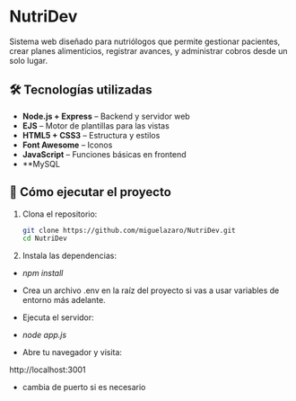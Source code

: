 # NutriDev

Sistema web diseñado para nutriólogos que permite gestionar pacientes, crear planes alimenticios, registrar avances, y administrar cobros desde un solo lugar.

## 🛠 Tecnologías utilizadas

- **Node.js + Express** – Backend y servidor web
- **EJS** – Motor de plantillas para las vistas
- **HTML5 + CSS3** – Estructura y estilos
- **Font Awesome** – Iconos
- **JavaScript** – Funciones básicas en frontend
- **MySQL 

## 🚀 Cómo ejecutar el proyecto

1. Clona el repositorio:
   ```bash
   git clone https://github.com/miguelazaro/NutriDev.git
   cd NutriDev

2. Instala las dependencias:
- *npm install*

- Crea un archivo .env en la raíz del proyecto si vas a usar variables de entorno más adelante.

- Ejecuta el servidor:
- *node app.js*

- Abre tu navegador y visita:

http://localhost:3001 
- cambia de puerto si es necesario
